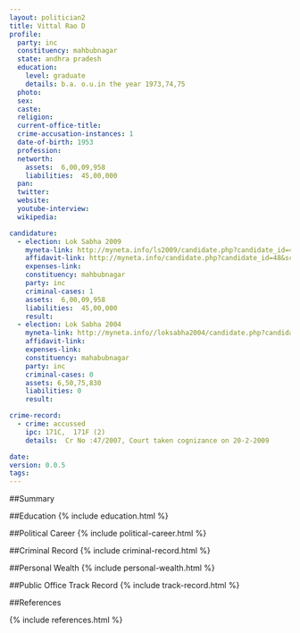 ```yaml
---
layout: politician2
title: Vittal Rao D
profile: 
  party: inc
  constituency: mahbubnagar
  state: andhra pradesh
  education: 
    level: graduate
    details: b.a. o.u.in the year 1973,74,75
  photo: 
  sex: 
  caste: 
  religion: 
  current-office-title: 
  crime-accusation-instances: 1
  date-of-birth: 1953
  profession: 
  networth: 
    assets:  6,00,09,958
    liabilities:  45,00,000
  pan: 
  twitter: 
  website: 
  youtube-interview: 
  wikipedia: 

candidature: 
  - election: Lok Sabha 2009
    myneta-link: http://myneta.info/ls2009/candidate.php?candidate_id=48
    affidavit-link: http://myneta.info/candidate.php?candidate_id=48&scan=original
    expenses-link: 
    constituency: mahbubnagar 
    party: inc
    criminal-cases: 1
    assets:  6,00,09,958
    liabilities:  45,00,000
    result:  
  - election: Lok Sabha 2004
    myneta-link: http://myneta.info//loksabha2004/candidate.php?candidate_id=135
    affidavit-link: 
    expenses-link: 
    constituency: mahabubnagar 
    party: inc
    criminal-cases: 0
    assets: 6,50,75,830
    liabilities: 0
    result:  

crime-record: 
  - crime: accussed
    ipc: 171C,  171F (2)
    details:  Cr No :47/2007, Court taken cognizance on 20-2-2009  

date: 
version: 0.0.5
tags: 
---
```

##Summary


##Education
{% include education.html %}


##Political Career
{% include political-career.html %}


##Criminal Record
{% include criminal-record.html %}


##Personal Wealth
{% include personal-wealth.html %}


##Public Office Track Record
{% include track-record.html %}


##References


{% include references.html %}